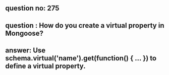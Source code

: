 
      
## question no: 275

## question : How do you create a virtual property in Mongoose?

## answer: Use schema.virtual('name').get(function() { ... }) to define a virtual property.
      